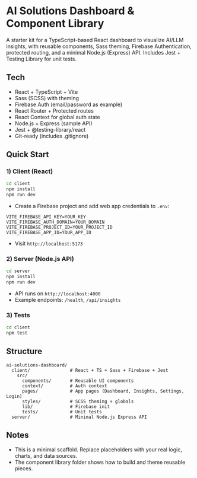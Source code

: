 # AI Solutions Dashboard & Component Library

A starter kit for a TypeScript-based React dashboard to visualize AI/LLM insights,
with reusable components, Sass theming, Firebase Authentication, protected routing,
and a minimal Node.js (Express) API. Includes Jest + Testing Library for unit tests.

## Tech
- React + TypeScript + Vite
- Sass (SCSS) with theming
- Firebase Auth (email/password as example)
- React Router + Protected routes
- React Context for global auth state
- Node.js + Express (sample API)
- Jest + @testing-library/react
- Git-ready (includes .gitignore)

## Quick Start

### 1) Client (React)
```bash
cd client
npm install
npm run dev
```
- Create a Firebase project and add web app credentials to `.env`:
```
VITE_FIREBASE_API_KEY=YOUR_KEY
VITE_FIREBASE_AUTH_DOMAIN=YOUR_DOMAIN
VITE_FIREBASE_PROJECT_ID=YOUR_PROJECT_ID
VITE_FIREBASE_APP_ID=YOUR_APP_ID
```
- Visit `http://localhost:5173`

### 2) Server (Node.js API)
```bash
cd server
npm install
npm run dev
```
- API runs on `http://localhost:4000`
- Example endpoints: `/health`, `/api/insights`

### 3) Tests
```bash
cd client
npm test
```

## Structure
```
ai-solutions-dashboard/
  client/               # React + TS + Sass + Firebase + Jest
    src/
      components/       # Reusable UI components
      context/          # Auth context
      pages/            # App pages (Dashboard, Insights, Settings, Login)
      styles/           # SCSS theming + globals
      lib/              # Firebase init
      tests/            # Unit tests
  server/               # Minimal Node.js Express API
```

## Notes
- This is a minimal scaffold. Replace placeholders with your real logic,
  charts, and data sources.
- The component library folder shows how to build and theme reusable pieces.
